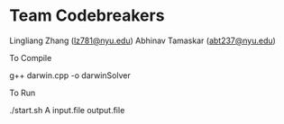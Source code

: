 Team Codebreakers
=================

Lingliang Zhang (lz781@nyu.edu)
Abhinav Tamaskar (abt237@nyu.edu)

To Compile

g++ darwin.cpp -o darwinSolver

To Run

./start.sh A input.file output.file
